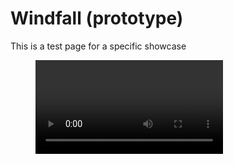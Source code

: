 # Windfall (prototype)

This is a test page for a specific showcase

<figure class="video_container">
  <video controls="true" autoplay="true" allowfullscreen="false">
    <source src="/WindfallItchTrailer.mp4" type="video/mp4">
  </video>
</figure>